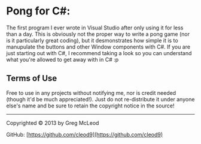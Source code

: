 # Pong for C#: #

The first program I ever wrote in Visual Studio after only using it for less than a day. This is obviously not the proper way to write a pong game (nor is it particularly great coding), but it desmonstrates how simple it is to manupulate the buttons and other Window components  with C#. If you are just starting out with C#, I recommend taking a look so you can understand what you're allowed to get away with in C# :p


## Terms of Use ##

Free to use in any projects without notifying me, nor is credit needed (though it'd be much appreciated!). Just do not re-distribute it under anyone else's name and be sure to retain the copyright notice in the source!

 
----------

Copyrighted © 2013 by Greg McLeod

GitHub: [https://github.com/cleod9](https://github.com/cleod9)